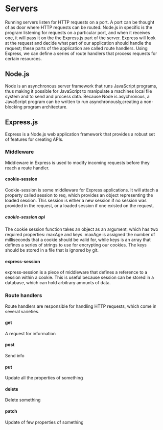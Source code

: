 # Servers

Running servers listen for HTTP requests on a port. A port can be thought of as door where HTTP requests can be routed. Node.js in specific is the program listening for requests on a particular port, and when it receives one, it will pass it on the the Express.js part of the server. Express will look at the request and decide what part of our application should handle the request; these parts of the application are called route handlers. Using Express, we can define a series of route handlers that process requests for certain resources.

## Node.js

Node is an asynchronous server framework that runs JavaScript programs, thus making it possible for JavaScript to manipulate a machines local file system and to send and process data. Because Node is asychronous, a JavaScript program can be written to run asynchronously,creating a non-blocking program architecture.

## Express.js

Express is a Node.js web application framework that provides a robust set of features for creating APIs.

### Middleware

Middleware in Express is used to modify incoming requests before they reach a route handler.

#### cookie-session

Cookie-session is some middleware for Express applications. It will attach a property
called session to req, which provides an object representing the loaded session. This
session is either a new session if no session was provided in the request, or a loaded
session if one existed on the request.

##### cookie-session api

The cookie session function takes an object as an argument, which has two required 
properties: maxAge and keys. maxAge is assigned the number of milliseconds that a cookie
should be valid for, while keys is an array that defines a series of strings to use for
encrypting our cookies. The keys should be stored in a file that is ignored by git.

#### express-session

express-session is a piece of middleware that defines a reference to a session within a
cookie. This is useful because session can be stored in a database, which can hold
arbitrary amounts of data.

### Route handlers
Route handlers are responsible for handling HTTP requests, which come in several varieties.

#### get
A request for information

#### post
Send info

#### put
Update all the properties of something

#### delete
Delete something

#### patch
Update of few properties of something
